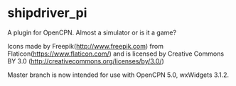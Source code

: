 # shipdriver_pi
A plugin for OpenCPN. Almost a simulator or is it a game?


Icons made by Freepik(http://www.freepik.com) from Flaticon(https://www.flaticon.com/) and is licensed by Creative Commons BY 3.0 (http://creativecommons.org/licenses/by/3.0/)

Master branch is now intended for use with OpenCPN 5.0, wxWidgets 3.1.2.

